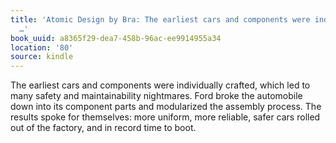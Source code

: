 ```yaml
---
title: 'Atomic Design by Bra: The earliest cars and components were individually crafted,
  …'
book_uuid: a8365f29-dea7-458b-96ac-ee9914955a34
location: '80'
source: kindle
---
```


The earliest cars and components were individually crafted, which led to many safety and maintainability nightmares. Ford broke the automobile down into its component parts and modularized the assembly process. The results spoke for themselves: more uniform, more reliable, safer cars rolled out of the factory, and in record time to boot.
